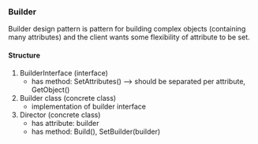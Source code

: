 ### Builder

Builder design pattern is pattern for building complex objects (containing many attributes) and the client wants some flexibility of attribute to be set.

#### Structure
1. BuilderInterface (interface)
    - has method: SetAttributes() --> should be separated per attribute, GetObject()
2. Builder class (concrete class)
    - implementation of builder interface
3. Director (concrete class)
    - has attribute: builder
    - has method: Build(), SetBuilder(builder)
